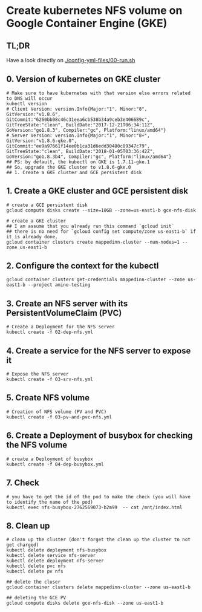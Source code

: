 # Create kubernetes NFS volume on Google Container Engine (GKE)

## TL;DR
Have a look directly on [./config-yml-files/00-run.sh](./config-yml-files/00-run.sh)

## 0. Version of kubernetes on GKE cluster

    # Make sure to have kubernetes with that version else errors related to DNS will occur
    kubectl version
    # Client Version: version.Info{Major:"1", Minor:"8", GitVersion:"v1.8.6", GitCommit:"6260bb08c46c31eea6cb538b34a9ceb3e406689c", GitTreeState:"clean", BuildDate:"2017-12-21T06:34:11Z", GoVersion:"go1.8.3", Compiler:"gc", Platform:"linux/amd64"}
    # Server Version: version.Info{Major:"1", Minor:"8+", GitVersion:"v1.8.6-gke.0", GitCommit:"ee9a97661f14ee0b1ca31d6edd30480c89347c79", GitTreeState:"clean", BuildDate:"2018-01-05T03:36:42Z", GoVersion:"go1.8.3b4", Compiler:"gc", Platform:"linux/amd64"}
    ## PS: by default, the kubectl on GKE is 1.7.11-gke.1
    ## So, upgrade the GKE cluster to v1.8.6-gke.0
    ## 1. Create a GKE cluster and GCE persistent disk

## 1. Create a GKE cluster and GCE persistent disk

    # create a GCE persistent disk
    gcloud compute disks create --size=10GB --zone=us-east1-b gce-nfs-disk

    # create a GKE cluster
    ## I am assume that you already run this command `gcloud init`
    ## there is no need for `gcloud config set compute/zone us-east1-b` if it is already done.
    gcloud container clusters create mappedinn-cluster --num-nodes=1 --zone us-east1-b

## 2. Configure the context for the kubectl

    gcloud container clusters get-credentials mappedinn-cluster --zone us-east1-b --project amine-testing


## 3. Create an NFS server with its PersistentVolumeClaim (PVC)

    # Create a Deployment for the NFS server
    kubectl create -f 02-dep-nfs.yml

## 4. Create a service for the NFS server to expose it

    # Expose the NFS server
    kubectl create -f 03-srv-nfs.yml

## 5. Create NFS volume

    # Creation of NFS volume (PV and PVC)
    kubectl create -f 03-pv-and-pvc-nfs.yml

## 6. Create a Deployment of busybox for checking the NFS volume

    # create a Deployment of busybox
    kubectl create -f 04-dep-busybox.yml

## 7. Check

    # you have to get the id of the pod to make the check (you will have to identify the name of the pod)
    kubectl exec nfs-busybox-2762569073-b2m99  -- cat /mnt/index.html

## 8. Clean up

    # clean up the cluster (don't forget the clean up the cluster to not get charged)
    kubectl delete deployment nfs-busybox
    kubectl delete service nfs-server
    kubectl delete deployment nfs-server
    kubectl delete pvc nfs
    kubectl delete pv nfs

    ## delete the cluser
    gcloud container clusters delete mappedinn-cluster --zone us-east1-b

    ## deleting the GCE PV
    gcloud compute disks delete gce-nfs-disk --zone us-east1-b

